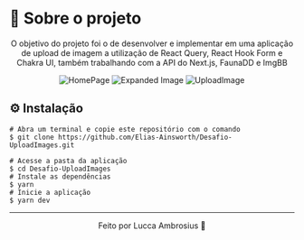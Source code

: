 
<h1>🚀 Sobre o projeto</h1>


<div align="center">
  <p> O objetivo do projeto foi o de desenvolver e implementar em uma aplicação de upload de imagem a utilização de React Query, React Hook Form e Chakra UI, também trabalhando com a API do Next.js, FaunaDD e ImgBB </p>
  
  <img src="https://user-images.githubusercontent.com/107319227/223255162-37eee44f-94a1-4601-871d-b174b11dc28b.png" alt="HomePage" />
  <img src="https://user-images.githubusercontent.com/107319227/223255960-e116ac25-c5a9-4795-846f-c7819becb100.png" alt="Expanded Image" />
  <img src="https://user-images.githubusercontent.com/107319227/223256088-6838d850-ba5f-4cce-9798-8f9c13f4c168.png" alt="UploadImage" />
</div>

## ⚙️ Instalação
```
# Abra um terminal e copie este repositório com o comando
$ git clone https://github.com/Elias-Ainsworth/Desafio-UploadImages.git
```

```
# Acesse a pasta da aplicação
$ cd Desafio-UploadImages
# Instale as dependências
$ yarn
# Inicie a aplicação
$ yarn dev
```
---

<p align="center">Feito por Lucca Ambrosius 🦊</p>
